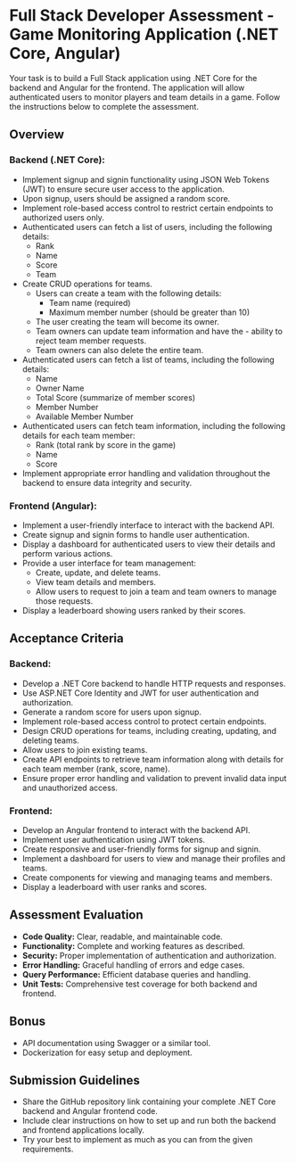 # Full Stack Developer Assessment - Game Monitoring Application (.NET Core, Angular)

Your task is to build a Full Stack application using .NET Core for the backend and Angular for the frontend. The application will allow authenticated users to monitor players and team details in a game. Follow the instructions below to complete the assessment.

## Overview

### Backend (.NET Core):

- Implement signup and signin functionality using JSON Web Tokens (JWT) to ensure secure user access to the application.
- Upon signup, users should be assigned a random score.
- Implement role-based access control to restrict certain endpoints to authorized users only.
- Authenticated users can fetch a list of users, including the following details:
  - Rank
  - Name
  - Score
  - Team
- Create CRUD operations for teams.
  - Users can create a team with the following details:
    - Team name (required)
    - Maximum member number (should be greater than 10)
  - The user creating the team will become its owner.
  - Team owners can update team information and have the - ability to reject team member requests.
  - Team owners can also delete the entire team.
- Authenticated users can fetch a list of teams, including the following details:
  - Name
  - Owner Name
  - Total Score (summarize of member scores)
  - Member Number
  - Available Member Number
- Authenticated users can fetch team information, including the following details for each team member:
  - Rank (total rank by score in the game)
  - Name
  - Score
- Implement appropriate error handling and validation throughout the backend to ensure data integrity and security.

### Frontend (Angular):

- Implement a user-friendly interface to interact with the backend API.
- Create signup and signin forms to handle user authentication.
- Display a dashboard for authenticated users to view their details and perform various actions.
- Provide a user interface for team management:
  - Create, update, and delete teams.
  - View team details and members.
  - Allow users to request to join a team and team owners to manage those requests.
- Display a leaderboard showing users ranked by their scores.

## Acceptance Criteria

### Backend:

- Develop a .NET Core backend to handle HTTP requests and responses.
- Use ASP.NET Core Identity and JWT for user authentication and authorization.
- Generate a random score for users upon signup.
- Implement role-based access control to protect certain endpoints.
- Design CRUD operations for teams, including creating, updating, and deleting teams.
- Allow users to join existing teams.
- Create API endpoints to retrieve team information along with details for each team member (rank, score, name).
- Ensure proper error handling and validation to prevent invalid data input and unauthorized access.

### Frontend:

- Develop an Angular frontend to interact with the backend API.
- Implement user authentication using JWT tokens.
- Create responsive and user-friendly forms for signup and signin.
- Implement a dashboard for users to view and manage their profiles and teams.
- Create components for viewing and managing teams and members.
- Display a leaderboard with user ranks and scores.

## Assessment Evaluation

- **Code Quality:** Clear, readable, and maintainable code.
- **Functionality:** Complete and working features as described.
- **Security:** Proper implementation of authentication and authorization.
- **Error Handling:** Graceful handling of errors and edge cases.
- **Query Performance:** Efficient database queries and handling.
- **Unit Tests:** Comprehensive test coverage for both backend and frontend.

## Bonus

- API documentation using Swagger or a similar tool.
- Dockerization for easy setup and deployment.

## Submission Guidelines

- Share the GitHub repository link containing your complete .NET Core backend and Angular frontend code.
- Include clear instructions on how to set up and run both the backend and frontend applications locally.
- Try your best to implement as much as you can from the given requirements.
